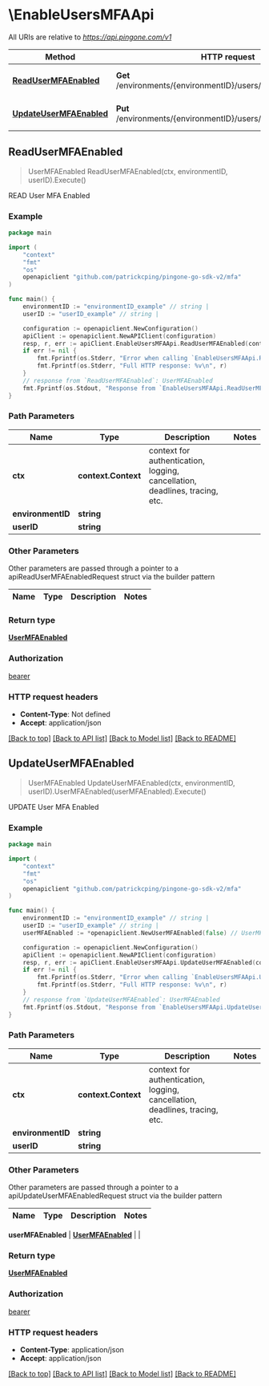 # \EnableUsersMFAApi

All URIs are relative to *https://api.pingone.com/v1*

Method | HTTP request | Description
------------- | ------------- | -------------
[**ReadUserMFAEnabled**](EnableUsersMFAApi.md#ReadUserMFAEnabled) | **Get** /environments/{environmentID}/users/{userID}/mfaEnabled | READ User MFA Enabled
[**UpdateUserMFAEnabled**](EnableUsersMFAApi.md#UpdateUserMFAEnabled) | **Put** /environments/{environmentID}/users/{userID}/mfaEnabled | UPDATE User MFA Enabled



## ReadUserMFAEnabled

> UserMFAEnabled ReadUserMFAEnabled(ctx, environmentID, userID).Execute()

READ User MFA Enabled

### Example

```go
package main

import (
	"context"
	"fmt"
	"os"
	openapiclient "github.com/patrickcping/pingone-go-sdk-v2/mfa"
)

func main() {
	environmentID := "environmentID_example" // string | 
	userID := "userID_example" // string | 

	configuration := openapiclient.NewConfiguration()
	apiClient := openapiclient.NewAPIClient(configuration)
	resp, r, err := apiClient.EnableUsersMFAApi.ReadUserMFAEnabled(context.Background(), environmentID, userID).Execute()
	if err != nil {
		fmt.Fprintf(os.Stderr, "Error when calling `EnableUsersMFAApi.ReadUserMFAEnabled``: %v\n", err)
		fmt.Fprintf(os.Stderr, "Full HTTP response: %v\n", r)
	}
	// response from `ReadUserMFAEnabled`: UserMFAEnabled
	fmt.Fprintf(os.Stdout, "Response from `EnableUsersMFAApi.ReadUserMFAEnabled`: %v\n", resp)
}
```

### Path Parameters


Name | Type | Description  | Notes
------------- | ------------- | ------------- | -------------
**ctx** | **context.Context** | context for authentication, logging, cancellation, deadlines, tracing, etc.
**environmentID** | **string** |  | 
**userID** | **string** |  | 

### Other Parameters

Other parameters are passed through a pointer to a apiReadUserMFAEnabledRequest struct via the builder pattern


Name | Type | Description  | Notes
------------- | ------------- | ------------- | -------------



### Return type

[**UserMFAEnabled**](UserMFAEnabled.md)

### Authorization

[bearer](../README.md#bearer)

### HTTP request headers

- **Content-Type**: Not defined
- **Accept**: application/json

[[Back to top]](#) [[Back to API list]](../README.md#documentation-for-api-endpoints)
[[Back to Model list]](../README.md#documentation-for-models)
[[Back to README]](../README.md)


## UpdateUserMFAEnabled

> UserMFAEnabled UpdateUserMFAEnabled(ctx, environmentID, userID).UserMFAEnabled(userMFAEnabled).Execute()

UPDATE User MFA Enabled

### Example

```go
package main

import (
	"context"
	"fmt"
	"os"
	openapiclient "github.com/patrickcping/pingone-go-sdk-v2/mfa"
)

func main() {
	environmentID := "environmentID_example" // string | 
	userID := "userID_example" // string | 
	userMFAEnabled := *openapiclient.NewUserMFAEnabled(false) // UserMFAEnabled |  (optional)

	configuration := openapiclient.NewConfiguration()
	apiClient := openapiclient.NewAPIClient(configuration)
	resp, r, err := apiClient.EnableUsersMFAApi.UpdateUserMFAEnabled(context.Background(), environmentID, userID).UserMFAEnabled(userMFAEnabled).Execute()
	if err != nil {
		fmt.Fprintf(os.Stderr, "Error when calling `EnableUsersMFAApi.UpdateUserMFAEnabled``: %v\n", err)
		fmt.Fprintf(os.Stderr, "Full HTTP response: %v\n", r)
	}
	// response from `UpdateUserMFAEnabled`: UserMFAEnabled
	fmt.Fprintf(os.Stdout, "Response from `EnableUsersMFAApi.UpdateUserMFAEnabled`: %v\n", resp)
}
```

### Path Parameters


Name | Type | Description  | Notes
------------- | ------------- | ------------- | -------------
**ctx** | **context.Context** | context for authentication, logging, cancellation, deadlines, tracing, etc.
**environmentID** | **string** |  | 
**userID** | **string** |  | 

### Other Parameters

Other parameters are passed through a pointer to a apiUpdateUserMFAEnabledRequest struct via the builder pattern


Name | Type | Description  | Notes
------------- | ------------- | ------------- | -------------


 **userMFAEnabled** | [**UserMFAEnabled**](UserMFAEnabled.md) |  | 

### Return type

[**UserMFAEnabled**](UserMFAEnabled.md)

### Authorization

[bearer](../README.md#bearer)

### HTTP request headers

- **Content-Type**: application/json
- **Accept**: application/json

[[Back to top]](#) [[Back to API list]](../README.md#documentation-for-api-endpoints)
[[Back to Model list]](../README.md#documentation-for-models)
[[Back to README]](../README.md)

